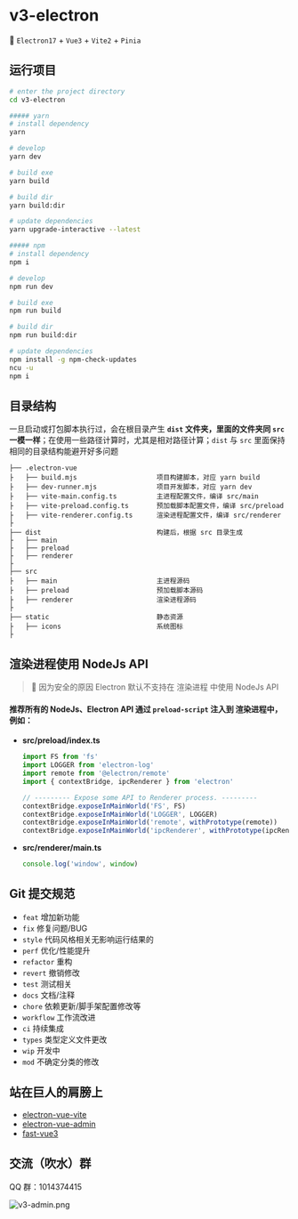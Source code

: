 # v3-electron

🥳 `Electron17` + `Vue3` + `Vite2` + `Pinia`

## 运行项目

```bash
# enter the project directory
cd v3-electron

##### yarn
# install dependency
yarn

# develop
yarn dev

# build exe
yarn build

# build dir
yarn build:dir

# update dependencies
yarn upgrade-interactive --latest

##### npm
# install dependency
npm i

# develop
npm run dev

# build exe
npm run build

# build dir
npm run build:dir

# update dependencies
npm install -g npm-check-updates
ncu -u
npm i

```

## 目录结构

一旦启动或打包脚本执行过，会在根目录产生 **`dist` 文件夹，里面的文件夹同 `src` 一模一样**；在使用一些路径计算时，尤其是相对路径计算；`dist` 与 `src` 里面保持相同的目录结构能避开好多问题

```tree
├── .electron-vue
├   ├── build.mjs                    项目构建脚本，对应 yarn build
├   ├── dev-runner.mjs               项目开发脚本，对应 yarn dev
├   ├── vite-main.config.ts          主进程配置文件，编译 src/main
├   ├── vite-preload.config.ts       预加载脚本配置文件，编译 src/preload
├   ├── vite-renderer.config.ts      渲染进程配置文件，编译 src/renderer
├
├── dist                             构建后，根据 src 目录生成
├   ├── main
├   ├── preload
├   ├── renderer
├
├── src
├   ├── main                         主进程源码
├   ├── preload                      预加载脚本源码
├   ├── renderer                     渲染进程源码
├
├── static                           静态资源
├   ├── icons                        系统图标
├
```

## 渲染进程使用 NodeJs API

> 🚧 因为安全的原因 Electron 默认不支持在 渲染进程 中使用 NodeJs API

#### 推荐所有的 NodeJs、Electron API 通过 `preload-script` 注入到 渲染进程中，例如：

-   **src/preload/index.ts**

    ```typescript
    import FS from 'fs'
    import LOGGER from 'electron-log'
    import remote from '@electron/remote'
    import { contextBridge, ipcRenderer } from 'electron'

    // --------- Expose some API to Renderer process. ---------
    contextBridge.exposeInMainWorld('FS', FS)
    contextBridge.exposeInMainWorld('LOGGER', LOGGER)
    contextBridge.exposeInMainWorld('remote', withPrototype(remote))
    contextBridge.exposeInMainWorld('ipcRenderer', withPrototype(ipcRenderer))
    ```

-   **src/renderer/main.ts**

    ```typescript
    console.log('window', window)
    ```

## Git 提交规范

-   `feat` 增加新功能
-   `fix` 修复问题/BUG
-   `style` 代码风格相关无影响运行结果的
-   `perf` 优化/性能提升
-   `refactor` 重构
-   `revert` 撤销修改
-   `test` 测试相关
-   `docs` 文档/注释
-   `chore` 依赖更新/脚手架配置修改等
-   `workflow` 工作流改进
-   `ci` 持续集成
-   `types` 类型定义文件更改
-   `wip` 开发中
-   `mod` 不确定分类的修改

## 站在巨人的肩膀上

-   [electron-vue-vite](https://github.com/caoxiemeihao/electron-vue-vite)
-   [electron-vue-admin](https://github.com/PanJiaChen/electron-vue-admin)
-   [fast-vue3](https://github.com/study-vue3/fast-vue3)

## 交流（吹水）群

QQ 群：1014374415

![v3-admin.png](https://p6-juejin.byteimg.com/tos-cn-i-k3u1fbpfcp/19291ab4cbb24c8c9e743f1701609cb6~tplv-k3u1fbpfcp-watermark.image)
